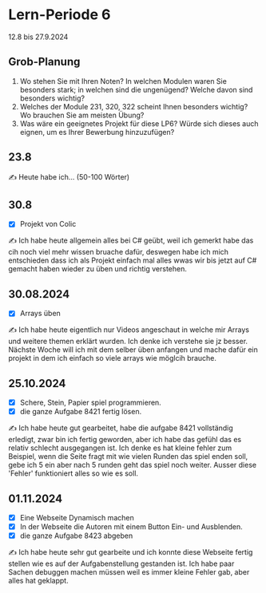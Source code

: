 # Lern-Periode 6

12.8 bis 27.9.2024

## Grob-Planung

1. Wo stehen Sie mit Ihren Noten? In welchen Modulen waren Sie besonders stark; in welchen sind die ungenügend? Welche davon sind besonders wichtig?
2. Welches der Module 231, 320, 322 scheint Ihnen besonders wichtig? Wo brauchen Sie am meisten Übung?
3. Was wäre ein geeignetes Projekt für diese LP6? Würde sich dieses auch eignen, um es Ihrer Bewerbung hinzuzufügen?

## 23.8

✍️ Heute habe ich... (50-100 Wörter)

## 30.8

- [X] Projekt von Colic

✍️ Ich habe heute allgemein alles bei C# geübt, weil ich gemerkt habe das cih noch viel mehr wissen bruache dafür, deswegen habe ich mich entschieden dass ich als Projekt einfach mal alles wwas wir bis jetzt auf C# gemacht haben wieder zu üben und richtig verstehen.

## 30.08.2024

- [X] Arrays üben


✍️  Ich habe heute eigentlich nur Videos angeschaut in welche mir Arrays und weitere themen erklärt wurden. Ich denke ich verstehe sie jz besser. Nächste Woche will ich mit dem selber üben anfangen und mache dafür ein projekt in dem ich einfach so viele arrays wie möglcih brauche.

## 25.10.2024

- [X] Schere, Stein, Papier spiel programmieren.
- [X] die ganze Aufgabe 8421 fertig lösen.

✍️ Ich habe heute gut gearbeitet, habe die aufgabe 8421 vollständig erledigt, zwar bin ich fertig geworden, aber ich habe das gefühl das es relativ schlecht ausgegangen ist. Ich denke es hat kleine fehler zum Beispiel, wenn die Seite fragt mit wie vielen Runden das spiel enden soll, gebe ich 5 ein aber nach 5 runden geht das spiel noch weiter. Ausser diese 'Fehler' funktioniert alles so wie es soll.

## 01.11.2024

- [X] Eine Webseite Dynamisch machen
- [X] In der Webseite die Autoren mit einem Button Ein- und Ausblenden.
- [X] die ganze Aufgabe 8423 abgeben

✍️ Ich habe heute sehr gut gearbeite und ich konnte diese Webseite fertig stellen wie es auf der Aufgabenstellung gestanden ist. Ich habe paar Sachen debuggen machen müssen weil es immer kleine Fehler gab, aber alles hat geklappt.
